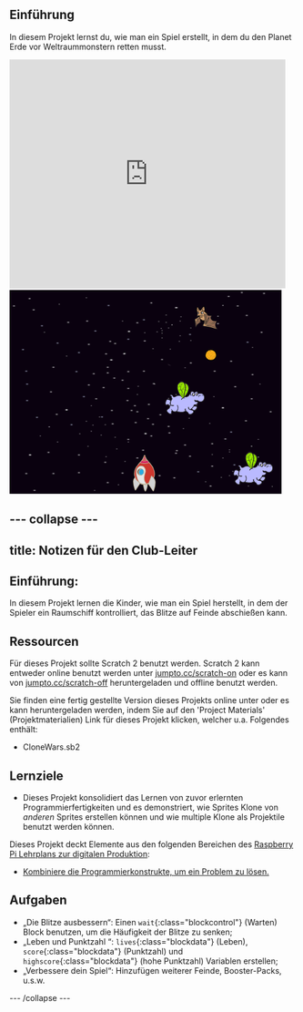 ## Einführung

In diesem Projekt lernst du, wie man ein Spiel erstellt, in dem du den Planet Erde vor Weltraummonstern retten musst.

<div class="scratch-preview">
  <iframe allowtransparency="true" width="485" height="402" src="https://scratch.mit.edu/projects/embed/46018140/?autostart=false" frameborder="0"></iframe>
  <img src="images/invaders-final.png">
</div>

--- collapse ---
---
title: Notizen für den Club-Leiter
---

## Einführung:
In diesem Projekt lernen die Kinder, wie man ein Spiel herstellt, in dem der Spieler ein Raumschiff kontrolliert, das Blitze auf Feinde abschießen kann.

## Ressourcen
Für dieses Projekt sollte Scratch 2 benutzt werden. Scratch 2 kann entweder online benutzt werden unter [jumpto.cc/scratch-on](http://jumpto.cc/scratch-on) oder es kann von [jumpto.cc/scratch-off](http://jumpto.cc/scratch-off) heruntergeladen und offline benutzt werden.

Sie finden eine fertig gestellte Version dieses Projekts online unter <a href="http://scratch.mit.edu/projects/46018140/#editor">  </a> oder es kann heruntergeladen werden, indem Sie auf den 'Project Materials' (Projektmaterialien) Link für dieses Projekt klicken, welcher u.a. Folgendes enthält:

+ CloneWars.sb2

## Lernziele
+ Dieses Projekt konsolidiert das Lernen von zuvor erlernten Programmierfertigkeiten und es demonstriert, wie Sprites Klone von _anderen_ Sprites erstellen können und wie multiple Klone als Projektile benutzt werden können.

Dieses Projekt deckt Elemente aus den folgenden Bereichen des [Raspberry Pi Lehrplans zur digitalen Produktion](http://rpf.io/curriculum):

+ [Kombiniere die Programmierkonstrukte, um ein Problem zu lösen.](https://www.raspberrypi.org/curriculum/programming/builder)

## Aufgaben
+ „Die Blitze ausbessern“: Einen `wait`{:class="blockcontrol"} (Warten) Block benutzen, um die Häufigkeit der Blitze zu senken;
+ „Leben und Punktzahl “: `lives`{:class="blockdata"} (Leben), `score`{:class="blockdata"} (Punktzahl) und `highscore`{:class="blockdata"} (hohe Punktzahl) Variablen erstellen;
+ „Verbessere dein Spiel“: Hinzufügen weiterer Feinde, Booster-Packs, u.s.w.

--- /collapse ---

